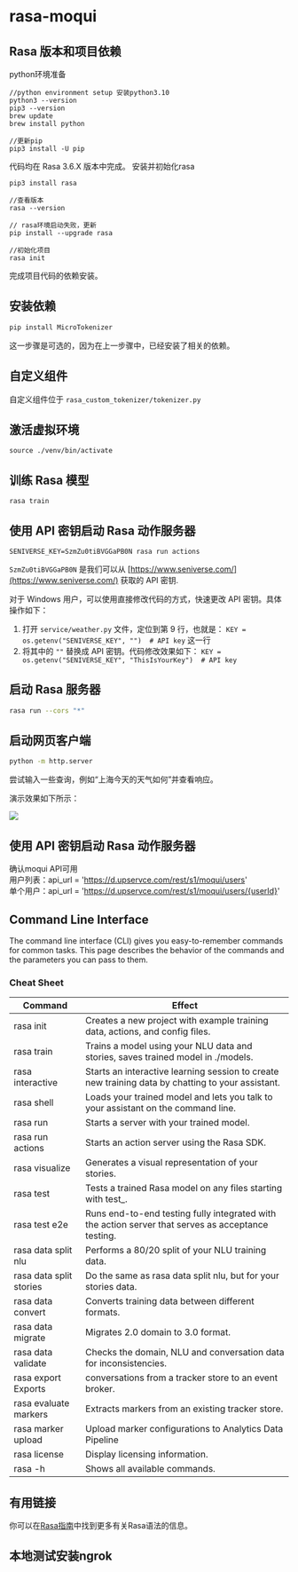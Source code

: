 # rasa-moqui

## Rasa 版本和项目依赖
python环境准备  
```
//python environment setup 安装python3.10 
python3 --version
pip3 --version
brew update
brew install python

//更新pip   
pip3 install -U pip

```
代码均在 Rasa 3.6.X 版本中完成。
安装并初始化rasa
``` 
pip3 install rasa

//查看版本
rasa --version

// rasa环境启动失败，更新  
pip install --upgrade rasa

//初始化项目
rasa init
```

完成项目代码的依赖安装。

## 安装依赖

```bash
pip install MicroTokenizer
```

这一步骤是可选的，因为在上一步骤中，已经安装了相关的依赖。

## 自定义组件

自定义组件位于 `rasa_custom_tokenizer/tokenizer.py`

## 激活虚拟环境
```shell
source ./venv/bin/activate
```
## 训练 Rasa 模型

```shell
rasa train
```

## 使用 API 密钥启动 Rasa 动作服务器

```shell
SENIVERSE_KEY=SzmZu0tiBVGGaPB0N rasa run actions
```

`SzmZu0tiBVGGaPB0N` 是我们可以从 [https://www.seniverse.com/](https://www.seniverse.com/) 获取的 API 密钥.

对于 Windows 用户，可以使用直接修改代码的方式，快速更改 API
密钥。具体操作如下：

1. 打开 `service/weather.py` 文件，定位到第 9 行，也就是：
   `KEY = os.getenv("SENIVERSE_KEY", "")  # API key` 这一行
2. 将其中的 `""` 替换成 API 密钥。代码修改效果如下：
   `KEY = os.getenv("SENIVERSE_KEY", "ThisIsYourKey")  # API key`

## 启动 Rasa 服务器

```bash
rasa run --cors "*"
```

## 启动网页客户端

```bash
python -m http.server
```

尝试输入一些查询，例如“上海今天的天气如何”并查看响应。

演示效果如下所示：

![](media/demo.png)



  

## 使用 API 密钥启动 Rasa 动作服务器
确认moqui API可用  
用户列表：api_url = 'https://d.upservce.com/rest/s1/moqui/users'  
单个用户：api_url = 'https://d.upservce.com/rest/s1/moqui/users/{userId}'



## Command Line Interface
The command line interface (CLI) gives you easy-to-remember commands for common tasks. This page describes the behavior of the commands and the parameters you can pass to them.

### Cheat Sheet

| Command                |  Effect |
|------------------------|---|
| rasa init              |  Creates a new project with example training data, actions, and config files. |
| rasa train             |  Trains a model using your NLU data and stories, saves trained model in ./models. |
| rasa interactive       |  Starts an interactive learning session to create new training data by chatting to your assistant. |
| rasa shell             |  Loads your trained model and lets you talk to your assistant on the command line. |
| rasa run               | Starts a server with your trained model.  |
| rasa run actions       |  Starts an action server using the Rasa SDK. |
| rasa visualize         |  Generates a visual representation of your stories. |
| rasa test              |  Tests a trained Rasa model on any files starting with test_. |
| rasa test e2e          |  Runs end-to-end testing fully integrated with the action server that serves as acceptance testing. |
| rasa data split nlu    |Performs a 80/20 split of your NLU training data.|
| rasa data split stories | Do the same as rasa data split nlu, but for your stories data.  |
| rasa data convert      | Converts training data between different formats.  |
| rasa data migrate      | Migrates 2.0 domain to 3.0 format.  |
| rasa data validate     |  Checks the domain, NLU and conversation data for inconsistencies. |
| rasa export	Exports    |  conversations from a tracker store to an event broker. |
| rasa evaluate markers | Extracts markers from an existing tracker store.  |
|  rasa marker upload     | Upload marker configurations to Analytics Data Pipeline  |
|  rasa license    |  Display licensing information. |
|  rasa -h    | Shows all available commands.  |

## 有用链接

你可以在[Rasa指南](https://rasa.com/docs/rasa/command-line-interface)中找到更多有关Rasa语法的信息。

## 本地测试安装ngrok




 	
	
	
	
	
 
	
	
	
	
